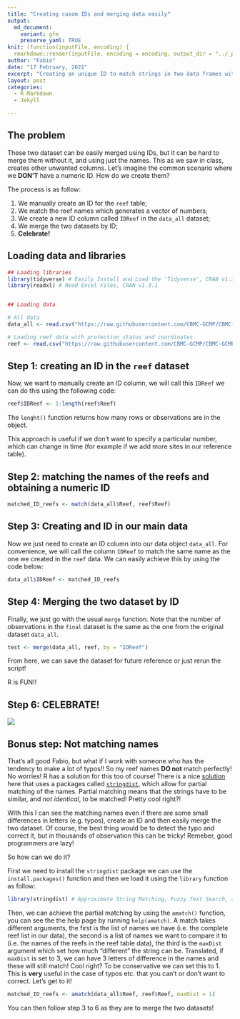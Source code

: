 ```yaml
---
title: "Creating cusom IDs and merging data easily"
output:
  md_document:
    variant: gfm
    preserve_yaml: TRUE
knit: (function(inputFile, encoding) {
  rmarkdown::render(inputFile, encoding = encoding, output_dir = "../_posts") })
author: "Fabio"
date: "17 February, 2021"
excerpt: "Creating an unique ID to match strings in two data frames with different rows and with no matching names"
layout: post
categories:
  - R Markdown
  - Jekyll

---
```


## The problem

These two dataset can be easily merged using IDs, but it can be hard to
merge them without it, and using just the names. This as we saw in
class, creates other unwanted columns. Let’s imagine the common scenario
where we **DON’T** have a numeric ID. How do we create them?

The process is as follow:

1.  We manually create an ID for the `reef` table;
2.  We match the reef names which generates a vector of numbers;
3.  We create a new ID column called `IDReef` in the `data_all` dataset;
4.  We merge the two datasets by ID;
5.  **Celebrate!**

## Loading data and libraries

``` r
## Loading libraries
library(tidyverse) # Easily Install and Load the 'Tidyverse', CRAN v1.3.0
library(readxl) # Read Excel Files, CRAN v1.3.1


## Loading data

# All data
data_all <- read.csv("https://raw.githubusercontent.com/CBMC-GCMP/CBMC-GCMP.github.io/master/_data/monitoring_reef.csv") 

# Loading reef data with protection_status and coordinates
reef <- read.csv("https://raw.githubusercontent.com/CBMC-GCMP/CBMC-GCMP.github.io/master/_data/reef_list.csv")
```

## Step 1: creating an ID in the `reef` dataset

Now, we want to manually create an ID column, we will call this `IDReef`
we can do this using the following code:

``` r
reef$IDReef <- 1:length(reef$Reef)
```

The `lenght()` function returns how many rows or observations are in the
object.

This approach is useful if we don’t want to specify a particular number,
which can change in time (for example if we add more sites in our
reference table).

## Step 2: matching the names of the reefs and obtaining a numeric ID

``` r
matched_ID_reefs <- match(data_all$Reef, reef$Reef)
```

## Step 3: Creating and ID in our main data

Now we just need to create an ID column into our data object `data_all`.
For convenience, we will call the column `IDReef` to match the same name
as the one we created in the `reef` data. We can easily achieve this by
using the code below:

``` r
data_all$IDReef <- matched_ID_reefs
```

## Step 4: Merging the two dataset by ID

Finally, we just go with the usual `merge` function. Note that the
number of observations in the `final` dataset is the same as the one
from the original dataset `data_all`.

``` r
test <- merge(data_all, reef, by = "IDReef")
```

From here, we can save the dataset for future reference or just rerun
the script!

R is FUN!!

## Step 6: CELEBRATE!

![](_gifs/celebration.gif)

## Bonus step: Not matching names

That’s all good Fabio, but what if I work with someone who has the
tendency to make a lot of typos!! So my reef names **DO not** match
perfectly! No worries! R has a solution for this too of course! There is
a nice
[solution](https://gis.stackexchange.com/questions/176722/how-to-join-a-table-to-a-shapefile-with-non-matching-ids-and-names-similar-stri)
here that uses a packages called
[`stringdist`](https://www.rdocumentation.org/packages/stringdist/versions/0.9.4.6/topics/stringdist),
which allow for partial matching of the names. Partial matching means
that the strings have to be similar, and *not identical*, to be matched!
Pretty cool right?!

With this I can see the matching names even if there are some small
differences in letters (e.g. typos), create an ID and then easily merge
the two dataset. Of course, the best thing would be to detect the typo
and correct it, but in thousands of observation this can be tricky!
Remeber, good programmers are lazy!

So how can we do it?

First we need to install the `stringdist` package we can use the
`install.packages()` function and then we load it using the `library`
function as follow:

``` r
library(stringdist) # Approximate String Matching, Fuzzy Text Search, and String Distance Functions, CRAN v0.9.6.3 
```

Then, we can achieve the partial matching by using the `amatch()`
function, you can see the the help page by running `help(amatch)`. A
match takes different arguments, the first is the list of names we have
(i.e. the complete reef list in our data), the second is a list of names
we want to compare it to (i.e. the names of the reefs in the reef table
data), the third is the `maxDist` argument which set how much
“different” the string can be. Translated, if `maxDist` is set to 3, we
can have 3 letters of difference in the names and these will still
match! Cool right? To be conservative we can set this to 1. This is
**very** useful in the case of typos etc. that you can’t or don’t want
to correct. Let’s get to it!

``` r
matched_ID_reefs <- amatch(data_all$Reef, reef$Reef, maxDist = 1)
```

You can then follow step 3 to 6 as they are to merge the two datasets!
